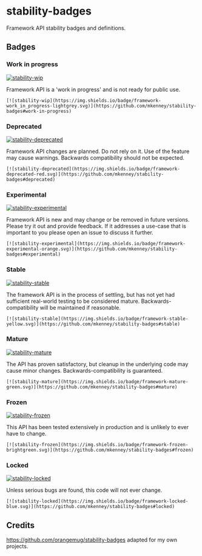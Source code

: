 # stability-badges

Framework API stability badges and definitions.

## Badges

### Work in progress
[![stability-wip](https://img.shields.io/badge/framework-work_in_progress-lightgrey.svg)](https://github.com/mkenney/stability-badges#work-in-progress)

Framework API is a 'work in progress' and is not ready for public use.

    [![stability-wip](https://img.shields.io/badge/framework-work_in_progress-lightgrey.svg)](https://github.com/mkenney/stability-badges#work-in-progress)


### Deprecated
[![stability-deprecated](https://img.shields.io/badge/framework-deprecated-red.svg)](https://github.com/mkenney/stability-badges#deprecated)

Framework API changes are planned. Do not rely on it. Use of the feature may cause warnings. Backwards compatibility should not be expected.

    [![stability-deprecated](https://img.shields.io/badge/framework-deprecated-red.svg)](https://github.com/mkenney/stability-badges#deprecated)

### Experimental
[![stability-experimental](https://img.shields.io/badge/framework-experimental-orange.svg)](https://github.com/mkenney/stability-badges#experimental)

Framework API is new and may change or be removed in future versions. Please try it out and provide feedback. If it addresses a use-case that is important to you please open an issue to discuss it further.

    [![stability-experimental](https://img.shields.io/badge/framework-experimental-orange.svg)](https://github.com/mkenney/stability-badges#experimental)

### Stable
[![stability-stable](https://img.shields.io/badge/framework-stable-yellow.svg)](https://github.com/mkenney/stability-badges#stable)

The framework API is in the process of settling, but has not yet had sufficient real-world testing to be considered mature. Backwards-compatibility will be maintained if reasonable.

    [![stability-stable](https://img.shields.io/badge/framework-stable-yellow.svg)](https://github.com/mkenney/stability-badges#stable)

### Mature
[![stability-mature](https://img.shields.io/badge/framework-mature-green.svg)](https://github.com/mkenney/stability-badges#mature)

The API has proven satisfactory, but cleanup in the underlying code may cause minor changes. Backwards-compatibility is guaranteed.

    [![stability-mature](https://img.shields.io/badge/framework-mature-green.svg)](https://github.com/mkenney/stability-badges#mature)

### Frozen
[![stability-frozen](https://img.shields.io/badge/framework-frozen-brightgreen.svg)](https://github.com/mkenney/stability-badges#frozen)

This API has been tested extensively in production and is unlikely to ever have to change.

    [![stability-frozen](https://img.shields.io/badge/framework-frozen-brightgreen.svg)](https://github.com/mkenney/stability-badges#frozen)

### Locked
[![stability-locked](https://img.shields.io/badge/framework-locked-blue.svg)](https://github.com/mkenney/stability-badges#locked)

Unless serious bugs are found, this code will not ever change.

    [![stability-locked](https://img.shields.io/badge/framework-locked-blue.svg)](https://github.com/mkenney/stability-badges#locked)

## Credits
https://github.com/orangemug/stability-badges adapted for my own projects.
